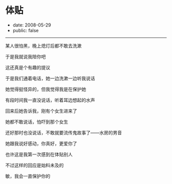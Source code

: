 # 体贴

- date: 2008-05-29
- public: false

--------------------------


某人很怕黑，晚上熄灯后都不敢去洗漱

于是我就说我陪你吧

这还真是个有趣的提议

于是我们通着电话，她一边洗漱一边听我说话

她觉得挺怪异的，但我觉得我是在保护她

有段时间我一直没说话，听着耳边想起的水声

回来后她告诉我，刚有个女生进来了

她都不敢说话，怕吓到那个女生

还好那时也没说话，不敢就要流传鬼故事了——水房的男音


她跟我说好感动，你真好，更爱你了

也许这是我第一次感到在体贴别人

不过这样的回应是始料未及的

敏，我会一直保护你的
